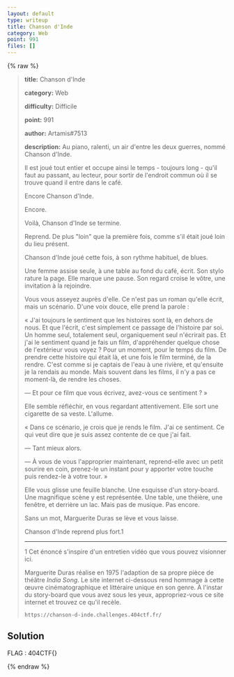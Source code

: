 ```yaml
---
layout: default
type: writeup
title: Chanson d'Inde
category: Web
point: 991
files: []
---
```


{% raw %}
> **title:** Chanson d'Inde
>
> **category:** Web
>
> **difficulty:** Difficile
>
> **point:** 991
>
> **author:** Artamis#7513
>
> **description:**
> Au piano, ralenti, un air d'entre les deux guerres, nommé Chanson d'Inde.
> 
> Il est joué tout entier et occupe ainsi le temps - toujours long - qu'il faut au passant, au lecteur, pour sortir de l'endroit commun où il se trouve quand il entre dans le café.
> 
> Encore Chanson d'Inde.
> 
> Encore.
> 
> Voilà, Chanson d'Inde se termine.
> 
> Reprend. De plus "loin" que la première fois, comme s'il était joué loin du lieu présent.
> 
> Chanson d'Inde joué cette fois, à son rythme habituel, de blues.
> 
> Une femme assise seule, à une table au fond du café, écrit. Son stylo rature la page. Elle marque une pause. Son regard croise le vôtre, une invitation à la rejoindre.
> 
> Vous vous asseyez auprès d'elle. Ce n'est pas un roman qu'elle écrit, mais un scénario. D'une voix douce, elle prend la parole :
> 
> « J'ai toujours le sentiment que les histoires sont là, en dehors de nous. Et que l'écrit, c'est simplement ce passage de l'histoire par soi. Un homme seul, totalement seul, organiquement seul n'écrirait pas. Et j'ai le sentiment quand je fais un film, d'appréhender quelque chose de l'extérieur vous voyez ? Pour un moment, pour le temps du film. De prendre cette histoire qui était là, et une fois le film terminé, de la rendre. C'est comme si je captais de l'eau à une rivière, et qu'ensuite je la rendais au monde. Mais souvent dans les films, il n'y a pas ce moment-là, de rendre les choses.
> 
> — Et pour ce film que vous écrivez, avez-vous ce sentiment ? »
> 
> Elle semble réfléchir, en vous regardant attentivement. Elle sort une cigarette de sa veste. L'allume.
> 
> « Dans ce scénario, je crois que je rends le film. J'ai ce sentiment. Ce qui veut dire que je suis assez contente de ce que j'ai fait.
> 
> — Tant mieux alors.
> 
> — À vous de vous l'approprier maintenant, reprend-elle avec un petit sourire en coin, prenez-le un instant pour y apporter votre touche puis rendez-le à votre tour. »
> 
> Elle vous glisse une feuille blanche. Une esquisse d'un story-board. Une magnifique scène y est représentée. Une table, une théière, une fenêtre, et derrière un lac. Mais pas de musique. Pas encore.
> 
> Sans un mot, Marguerite Duras se lève et vous laisse.
> 
> Chanson d'Inde reprend plus fort.1
> 
> ***
> 
> 1 Cet énoncé s'inspire d'un entretien vidéo que vous pouvez visionner ici.
> 
> Marguerite Duras réalise en 1975 l'adaption de sa propre pièce de théâtre *India Song*. Le site internet ci-dessous rend hommage à cette œuvre cinématographique et littéraire unique en son genre. À l'instar du story-board que vous avez sous les yeux, appropriez-vous ce site internet et trouvez ce qu'il recèle.
> 
> ```
> https://chanson-d-inde.challenges.404ctf.fr/
> ```

## Solution


<span class="flag">FLAG : 404CTF{}</span>

{% endraw %}